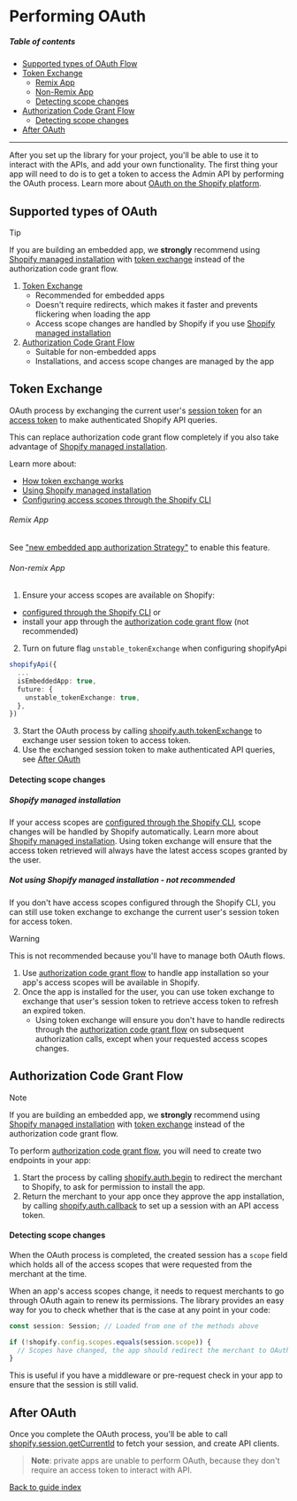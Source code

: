 # Performing OAuth

##### Table of contents
- [Supported types of OAuth Flow](#supported-types-of-oauth)
- [Token Exchange](#token-exchange)
  - [Remix App](#remix-app)
  - [Non-Remix App](#non-remix-app)
  - [Detecting scope changes](#detecting-scope-changes)
- [Authorization Code Grant Flow](#authorization-code-grant-flow)
  - [Detecting scope changes](#detecting-scope-changes-1)
- [After OAuth](#after-oauth)

----------------------------------------------------------------------------------
After you set up the library for your project, you'll be able to use it to interact with the APIs, and add your own functionality.
The first thing your app will need to do is to get a token to access the Admin API by performing the OAuth process. Learn more about [OAuth on the Shopify platform](https://shopify.dev/docs/apps/auth/oauth).

## Supported types of OAuth
> [!TIP]
> If you are building an embedded app, we **strongly** recommend using [Shopify managed installation](https://shopify.dev/docs/apps/auth/installation#shopify-managed-installation)
with [token exchange](#token-exchange) instead of the authorization code grant flow.

1. [Token Exchange](#token-exchange)
    - Recommended for embedded apps
    - Doesn't require redirects, which makes it faster and prevents flickering when loading the app
    - Access scope changes are handled by Shopify if you use [Shopify managed installation](https://shopify.dev/docs/apps/auth/installation#shopify-managed-installation)
2. [Authorization Code Grant Flow](#authorization-code-grant-flow)
    - Suitable for non-embedded apps
    - Installations, and access scope changes are managed by the app

## Token Exchange
OAuth process by exchanging the current user's [session token](https://shopify.dev/docs/apps/auth/session-tokens) for an
[access token](https://shopify-dev-staging2.shopifycloud.com/docs/apps/auth/access-token-types/online.md) to make
authenticated Shopify API queries.

This can replace authorization code grant flow completely if you also take advantage of [Shopify managed installation](https://shopify.dev/docs/apps/auth/installation#shopify-managed-installation).

Learn more about:
  - [How token exchange works](https://shopify.dev/docs/apps/auth/get-access-tokens/token-exchange/overview)
  - [Using Shopify managed installation](https://shopify.dev/docs/apps/auth/installation#shopify-managed-installation)
  - [Configuring access scopes through the Shopify CLI](https://shopify.dev/docs/apps/tools/cli/configuration)

###### Remix App
See ["new embedded app authorization Strategy"](https://shopify.dev/docs/api/shopify-app-remix#embedded-auth-strategy) to enable this feature.

###### Non-remix App
1. Ensure your access scopes are available on Shopify:
  - [configured through the Shopify CLI](https://shopify.dev/docs/apps/tools/cli/configuration) or
  - install your app through the [authorization code grant flow](#authorization-code-grant-flow) (not recommended)

2. Turn on future flag `unstable_tokenExchange` when configuring shopifyApi

```ts
shopifyApi({
  ...
  isEmbeddedApp: true,
  future: {
    unstable_tokenExchange: true,
  },
})
```
3. Start the OAuth process by calling [shopify.auth.tokenExchange](../reference/auth/tokenExchange.md) to exchange user session token to access token.
4. Use the exchanged session token to make authenticated API queries, see [After OAuth](#after-oauth)

#### Detecting scope changes

##### Shopify managed installation
If your access scopes are [configured through the Shopify CLI](https://shopify.dev/docs/apps/tools/cli/configuration), scope changes will be handled by Shopify automatically.
Learn more about [Shopify managed installation](https://shopify.dev/docs/apps/auth/installation#shopify-managed-installation).
Using token exchange will ensure that the access token retrieved will always have the latest access scopes granted by the user.

##### Not using Shopify managed installation - not recommended
If you don't have access scopes configured through the Shopify CLI, you can still use token exchange to exchange the current user's session token for access token.

> [!WARNING]
> This is not recommended because you'll have to manage both OAuth flows.

1. Use [authorization code grant flow](#authorization-code-grant-flow) to handle app installation so your app's access scopes will be 
available in Shopify.
2. Once the app is installed for the user, you can use token exchange to exchange that user's session token to retrieve access token to refresh an expired token.
   - Using token exchange will ensure you don't have to handle redirects through the [authorization code grant flow](#authorization-code-grant-flow) on subsequent authorization calls,
   except when your requested access scopes changes.

## Authorization Code Grant Flow
> [!NOTE]
> If you are building an embedded app, we **strongly** recommend using [Shopify managed installation](https://shopify.dev/docs/apps/auth/installation#shopify-managed-installation)
with [token exchange](#token-exchange) instead of the authorization code grant flow.

To perform [authorization code grant flow](https://shopify.dev/docs/apps/auth/get-access-tokens/authorization-code-grant), you will need to create two endpoints in your app:

1. Start the process by calling [shopify.auth.begin](../reference/auth/begin.md) to redirect the merchant to Shopify, to ask for permission to install the app.
1. Return the merchant to your app once they approve the app installation, by calling [shopify.auth.callback](../reference/auth/callback.md) to set up a session with an API access token.

#### Detecting scope changes

When the OAuth process is completed, the created session has a `scope` field which holds all of the access scopes that were requested from the merchant at the time.

When an app's access scopes change, it needs to request merchants to go through OAuth again to renew its permissions. The library provides an easy way for you to check whether that is the case at any point in your code:

```ts
const session: Session; // Loaded from one of the methods above

if (!shopify.config.scopes.equals(session.scope)) {
  // Scopes have changed, the app should redirect the merchant to OAuth
}
```

This is useful if you have a middleware or pre-request check in your app to ensure that the session is still valid.

## After OAuth

Once you complete the OAuth process, you'll be able to call [shopify.session.getCurrentId](../reference/session/getCurrentId.md) to fetch your session, and create API clients.

> **Note**: private apps are unable to perform OAuth, because they don't require an access token to interact with API.

[Back to guide index](../../README.md#guides)
